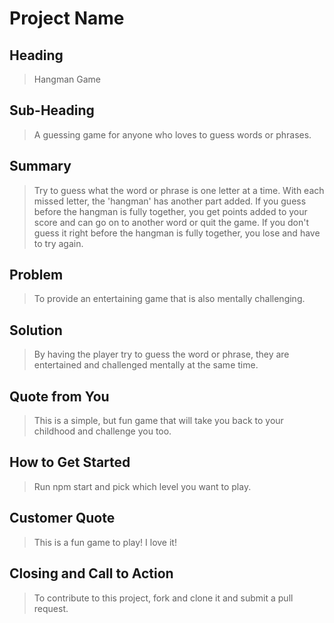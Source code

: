 # Project Name #

<!--
> This material was originally posted [here](http://www.quora.com/What-is-Amazons-approach-to-product-development-and-product-management). It is reproduced here for posterities sake.

There is an approach called "working backwards" that is widely used at Amazon. They work backwards from the customer, rather than starting with an idea for a product and trying to bolt customers onto it. While working backwards can be applied to any specific product decision, using this approach is especially important when developing new products or features.

For new initiatives a product manager typically starts by writing an internal press release announcing the finished product. The target audience for the press release is the new/updated product's customers, which can be retail customers or internal users of a tool or technology. Internal press releases are centered around the customer problem, how current solutions (internal or external) fail, and how the new product will blow away existing solutions.

If the benefits listed don't sound very interesting or exciting to customers, then perhaps they're not (and shouldn't be built). Instead, the product manager should keep iterating on the press release until they've come up with benefits that actually sound like benefits. Iterating on a press release is a lot less expensive than iterating on the product itself (and quicker!).

If the press release is more than a page and a half, it is probably too long. Keep it simple. 3-4 sentences for most paragraphs. Cut out the fat. Don't make it into a spec. You can accompany the press release with a FAQ that answers all of the other business or execution questions so the press release can stay focused on what the customer gets. My rule of thumb is that if the press release is hard to write, then the product is probably going to suck. Keep working at it until the outline for each paragraph flows.

Oh, and I also like to write press-releases in what I call "Oprah-speak" for mainstream consumer products. Imagine you're sitting on Oprah's couch and have just explained the product to her, and then you listen as she explains it to her audience. That's "Oprah-speak", not "Geek-speak".

Once the project moves into development, the press release can be used as a touchstone; a guiding light. The product team can ask themselves, "Are we building what is in the press release?" If they find they're spending time building things that aren't in the press release (overbuilding), they need to ask themselves why. This keeps product development focused on achieving the customer benefits and not building extraneous stuff that takes longer to build, takes resources to maintain, and doesn't provide real customer benefit (at least not enough to warrant inclusion in the press release).
 -->

## Heading ##
  > Hangman Game

## Sub-Heading ##
  > A guessing game for anyone who loves to guess words or phrases.

## Summary ##
  > Try to guess what the word or phrase is one letter at a time. With each missed letter, the 'hangman' has another part added. If you guess before the hangman is fully together, you get points added to your score and can go on to another word or quit the game. If you don't guess it right before the hangman is fully together, you lose and have to try again.

## Problem ##
  > To provide an entertaining game that is also mentally challenging.

## Solution ##
  > By having the player try to guess the word or phrase, they are entertained and challenged mentally at the same time.

## Quote from You ##
  > This is a simple, but fun game that will take you back to your childhood and challenge you too.

## How to Get Started ##
  > Run npm start and pick which level you want to play.

## Customer Quote ##
  > This is a fun game to play! I love it!

## Closing and Call to Action ##
  > To contribute to this project, fork and clone it and submit a pull request.
